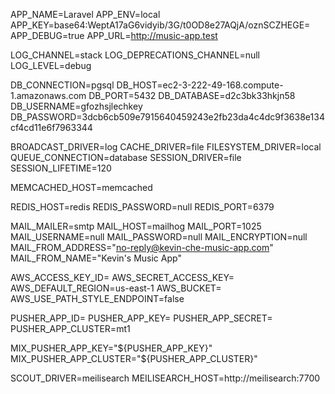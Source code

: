 APP_NAME=Laravel
APP_ENV=local
APP_KEY=base64:WeptA17aG6vidyib/3G/t0OD8e27AQjA/oznSCZHEGE=
APP_DEBUG=true
APP_URL=http://music-app.test

LOG_CHANNEL=stack
LOG_DEPRECATIONS_CHANNEL=null
LOG_LEVEL=debug

DB_CONNECTION=pgsql
DB_HOST=ec2-3-222-49-168.compute-1.amazonaws.com
DB_PORT=5432
DB_DATABASE=d2c3bk33hkjn58
DB_USERNAME=gfozhsjlechkey
DB_PASSWORD=3dcb6cb509e7915640459243e2fb23da4c4dc9f3638e134cf4cd11e6f7963344

BROADCAST_DRIVER=log
CACHE_DRIVER=file
FILESYSTEM_DRIVER=local
QUEUE_CONNECTION=database
SESSION_DRIVER=file
SESSION_LIFETIME=120

MEMCACHED_HOST=memcached

REDIS_HOST=redis
REDIS_PASSWORD=null
REDIS_PORT=6379

MAIL_MAILER=smtp
MAIL_HOST=mailhog
MAIL_PORT=1025
MAIL_USERNAME=null
MAIL_PASSWORD=null
MAIL_ENCRYPTION=null
MAIL_FROM_ADDRESS="no-reply@kevin-che-music-app.com"
MAIL_FROM_NAME="Kevin's Music App"

AWS_ACCESS_KEY_ID=
AWS_SECRET_ACCESS_KEY=
AWS_DEFAULT_REGION=us-east-1
AWS_BUCKET=
AWS_USE_PATH_STYLE_ENDPOINT=false

PUSHER_APP_ID=
PUSHER_APP_KEY=
PUSHER_APP_SECRET=
PUSHER_APP_CLUSTER=mt1

MIX_PUSHER_APP_KEY="${PUSHER_APP_KEY}"
MIX_PUSHER_APP_CLUSTER="${PUSHER_APP_CLUSTER}"

SCOUT_DRIVER=meilisearch
MEILISEARCH_HOST=http://meilisearch:7700
